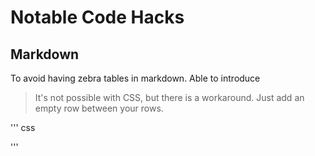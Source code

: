 # Notable Code Hacks

## Markdown
To avoid having zebra tables in markdown. Able to introduce 
> It's not possible with CSS, but there is a workaround. Just add an empty row between your rows.

''' css
<tr> </tr> 
''' 